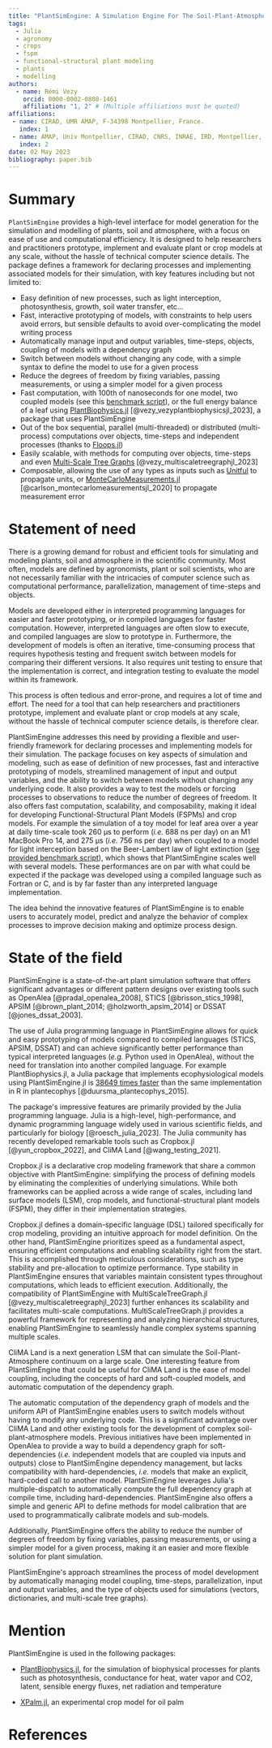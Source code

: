 ```yaml
---
title: "PlantSimEngine: A Simulation Engine For The Soil-Plant-Atmosphere System"
tags:
  - Julia
  - agronomy
  - crops
  - fspm
  - functional-structural plant modeling
  - plants
  - modelling
authors:
  - name: Rémi Vezy
    orcid: 0000-0002-0808-1461
    affiliation: "1, 2" # (Multiple affiliations must be quoted)
affiliations:
 - name: CIRAD, UMR AMAP, F-34398 Montpellier, France.
   index: 1
 - name: AMAP, Univ Montpellier, CIRAD, CNRS, INRAE, IRD, Montpellier, France.
   index: 2
date: 02 May 2023
bibliography: paper.bib
---
```


# Summary

`PlantSimEngine` provides a high-level interface for model generation for the simulation and modelling of plants, soil and atmosphere, with a focus on ease of use and computational efficiency. It is designed to help researchers and practitioners prototype, implement and evaluate plant or crop models at any scale, without the hassle of technical computer science details. The package defines a framework for declaring processes and implementing associated models for their simulation, with key features including but not limited to:

- Easy definition of new processes, such as light interception, photosynthesis, growth, soil water transfer, etc...
- Fast, interactive prototyping of models, with constraints to help users avoid errors, but sensible defaults to avoid over-complicating the model writing process
- Automatically manage input and output variables, time-steps, objects, coupling of models with a dependency graph
- Switch between models without changing any code, with a simple syntax to define the model to use for a given process
- Reduce the degrees of freedom by fixing variables, passing measurements, or using a simpler model for a given process
- Fast computation, with 100th of nanoseconds for one model, two coupled models (see this [benchmark script](https://github.com/VirtualPlantLab/PlantSimEngine.jl/blob/main/examples/benchmark.jl)), or the full energy balance of a leaf using [PlantBiophysics.jl](https://github.com/VEZY/PlantBiophysics.jl) [@vezy_vezyplantbiophysicsjl_2023], a package that uses PlantSimEngine
- Out of the box sequential, parallel (multi-threaded) or distributed (multi-process) computations over objects, time-steps and independent processes (thanks to [Floops.jl](https://juliafolds.github.io/FLoops.jl/stable/))
- Easily scalable, with methods for computing over objects, time-steps and even [Multi-Scale Tree Graphs](https://github.com/VEZY/MultiScaleTreeGraph.jl) [@vezy_multiscaletreegraphjl_2023]
- Composable, allowing the use of any types as inputs such as [Unitful](https://github.com/PainterQubits/Unitful.jl) to propagate units, or [MonteCarloMeasurements.jl](https://github.com/baggepinnen/MonteCarloMeasurements.jl) [@carlson_montecarlomeasurementsjl_2020] to propagate measurement error

# Statement of need

There is a growing demand for robust and efficient tools for simulating and modeling plants, soil and atmosphere in the scientific community. Most often, models are defined by agronomists, plant or soil scientists, who are not necessarily familiar with the intricacies of computer science such as computational performance, parallelization, management of time-steps and objects. 

Models are developed either in interpreted programming languages for easier and faster prototyping, or in compiled languages for faster computation. However, interpreted languages are often slow to execute, and compiled languages are slow to prototype in. Furthermore, the development of models is often an iterative, time-consuming process that requires hypothesis testing and frequent switch between models for comparing their different versions. It also requires unit testing to ensure that the implementation is correct, and integration testing to evaluate the model within its framework. 

This process is often tedious and error-prone, and requires a lot of time and effort. The need for a tool that can help researchers and practitioners prototype, implement and evaluate plant or crop models at any scale, without the hassle of technical computer science details, is therefore clear.

PlantSimEngine addresses this need by providing a flexible and user-friendly framework for declaring processes and implementing models for their simulation. The package focuses on key aspects of simulation and modeling, such as ease of definition of new processes, fast and interactive prototyping of models, streamlined management of input and output variables, and the ability to switch between models without changing any underlying code. It also provides a way to test the models or forcing processes to observations to reduce the number of degrees of freedom. It also offers fast computation, scalability, and composability, making it ideal for developing Functional-Structural Plant Models (FSPMs) and crop models. For example the simulation of a toy model for leaf area over a year at daily time-scale took 260 μs to perform (*i.e.* 688 ns per day) on an M1 MacBook Pro 14, and 275 μs (*i.e.* 756 ns per day) when coupled to a model for light interception based on the Beer-Lambert law of light extinction ([see provided benchmark script](https://github.com/VirtualPlantLab/PlantSimEngine.jl/blob/main/examples/benchmark.jl)), which shows that PlantSimEngine scales well with several models. These performances are on par with what could be expected if the package was developed using a compiled language such as Fortran or C, and is by far faster than any interpreted language implementation.

The idea behind the innovative features of PlantSimEngine is to enable users to accurately model, predict and analyze the behavior of complex processes to improve decision making and optimize process design.

# State of the field

PlantSimEngine is a state-of-the-art plant simulation software that offers significant advantages or different pattern designs over existing tools such as OpenAlea [@pradal_openalea_2008], STICS [@brisson_stics_1998], APSIM [@brown_plant_2014; @holzworth_apsim_2014] or DSSAT [@jones_dssat_2003].

The use of Julia programming language in PlantSimEngine allows for quick and easy prototyping of models compared to compiled languages (STICS, APSIM, DSSAT) and can achieve significantly better performance than typical interpreted languages (*e.g.* Python used in OpenAlea), without the need for translation into another compiled language. For example PlantBiophysics.jl, a Julia package that implements ecophysiological models using PlantSimEngine.jl is [38649 times faster](https://vezy.github.io/PlantBiophysics-paper/notebooks_performance_Fig5_PlantBiophysics_performance/) than the same implementation in R in plantecophys [@duursma_plantecophys_2015].

The package's impressive features are primarily provided by the Julia programming language. Julia is a high-level, high-performance, and dynamic programming language widely used in various scientific fields, and particularly for biology [@roesch_julia_2023]. The Julia community has recently developed remarkable tools such as Cropbox.jl [@yun_cropbox_2022], and CliMA Land [@wang_testing_2021].

Cropbox.jl is a declarative crop modeling framework that share a common objective with PlantSimEngine: simplifying the process of defining models by eliminating the complexities of underlying simulations. While both frameworks can be applied across a wide range of scales, including land surface models (LSM), crop models, and functional-structural plant models (FSPM), they differ in their implementation strategies. 

Cropbox.jl defines a domain-specific language (DSL) tailored specifically for crop modeling, providing an intuitive approach for model definition. On the other hand, PlantSimEngine prioritizes speed as a fundamental aspect, ensuring efficient computations and enabling scalability right from the start. This is accomplished through meticulous considerations, such as type stability and pre-allocation to optimize performance. Type stability in PlantSimEngine ensures that variables maintain consistent types throughout computations, which leads to efficient execution. Additionally, the compatibility of PlantSimEngine with MultiScaleTreeGraph.jl [@vezy_multiscaletreegraphjl_2023] further enhances its scalability and facilitates multi-scale computations. MultiScaleTreeGraph.jl provides a powerful framework for representing and analyzing hierarchical structures, enabling PlantSimEngine to seamlessly handle complex systems spanning multiple scales.

CliMA Land is a next generation LSM that can simulate the Soil-Plant-Atmosphere continuum on a large scale. One interesting feature from PlantSimEngine that could be useful for CliMA Land is the ease of model coupling, including the concepts of hard and soft-coupled models, and automatic computation of the dependency graph. 

The automatic computation of the dependency graph of models and the uniform API of PlantSimEngine enables users to switch models without having to modify any underlying code. This is a significant advantage over CliMA Land and other existing tools for the development of complex soil-plant-atmosphere models. Previous initiatives have been implemented in OpenAlea to provide a way to build a dependency graph for soft-dependencies (*i.e.* independent models that are coupled via inputs and outputs) close to PlantSimEngine dependency management, but lacks compatibility with hard-dependencies, *i.e.* models that make an explicit, hard-coded call to another model. PlantSimEngine leverages Julia's multiple-dispatch to automatically compute the full dependency graph at compile time, including hard-dependencies. PlantSimEngine also offers a simple and generic API to define methods for model calibration that are used to programmatically calibrate models and sub-models.

Additionally, PlantSimEngine offers the ability to reduce the number of degrees of freedom by fixing variables, passing measurements, or using a simpler model for a given process, making it an easier and more flexible solution for plant simulation.

PlantSimEngine's approach streamlines the process of model development by automatically managing model coupling, time-steps, parallelization, input and output variables, and the type of objects used for simulations (vectors, dictionaries, and multi-scale tree graphs).

# Mention

PlantSimEngine is used in the following packages:

- [PlantBiophysics.jl](https://github.com/VEZY/PlantBiophysics.jl), for the simulation of biophysical processes for plants such as photosynthesis, conductance for heat, water vapor and CO2, latent, sensible energy fluxes, net radiation and temperature

- [XPalm.jl](https://github.com/PalmStudio/XPalm.jl), an experimental crop model for oil palm

# References
